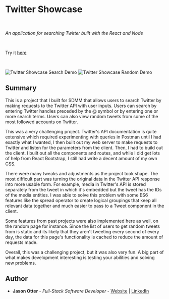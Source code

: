 # Twitter Showcase

<br>

_An application for searching Twitter built with the React and Node_

<br>

Try it [here](https://papaya-jalebi-21db43.netlify.app/)

<br>

![Twitter Showcase Search Demo](https://github.com/j-otterbox/twitter-showcase/blob/main/twitter-showcase-search-demo.gif "Twitter Showcase search function in use")
![Twitter Showcase Random Demo](https://github.com/j-otterbox/twitter-showcase/blob/main/twitter-showcase-random-demo.gif "Twitter Showcase random function in use")

## Summary

This is a project that I built for SDMM that allows users to search Twitter by making requests to the Twitter API with user inputs. Users can search by entering Twitter handles preceded by the @ symbol or by entering one or more search terms. Users can also view random tweets from some of the most followed accounts on Twitter. 

This was a very challenging project. Twitter's API documentation is quite extensive which required experimenting with queries in Postman until I had exactly what I wanted, I then built out my web server to make requests to Twitter and listen for the parameters from the client. Then, I had to build out the client. I built out all the components and routes, and while I did get lots of help from React Bootstrap, I still had write a decent amount of my own CSS. 

There were many tweaks and adjustments as the project took shape. The most difficult part was turning the original data in the Twitter API response into more usable form. For example, media in Twitter's API is stored separately from the tweet in which it's embedded but the tweet has the IDs of the media entities. I was able to solve this problem with some ES6 features like the spread operator to create logical groupings that keep all relevant data together and much easier to pass to a Tweet component in the client.

Some features from past projects were also implemented here as well, on the random page for instance. Since the list of users to get random tweets from is static and its likely that they aren't tweeting every second of every day, the data for this page's functionality is cached to reduce the amount of requests made.

Overall, this was a challenging project, but it was also very fun. A big part of what makes development interesting is testing your abilities and solving new problems.

## Author

- **Jason Otter** - _Full-Stack Software Developer_ - [Website](https://jason-otter.netlify.app/) | [LinkedIn](https://www.linkedin.com/in/jason-otter/)


